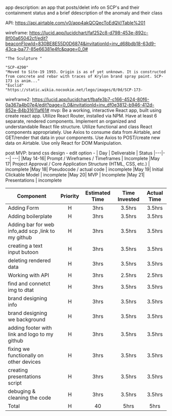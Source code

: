 app description: an app that posts/delet info on SCP's and their containment status and a brief ddescription of the anomaly and their class 

API: https://api.airtable.com/v0/app4akQCQecToEdQV/Table%201 

wireframe: https://lucid.app/lucidchart/faf252c8-d798-453e-892c-8f00a65042cf/edit?beaconFlowId=830BE8E55D0D6874&invitationId=inv_d68bdb18-63d9-43ca-ba77-85e66381e4fc&page=0_0#

``` "SCP-173"
"The Sculpture "

"SCP-4290"
"Moved to Site-19 1993. Origin is as of yet unknown. It is constructed from concrete and rebar with traces of Krylon brand spray paint. SCP-173 is anim..."
"Euclid"
"https://static.wikia.nocookie.net/lego/images/0/0d/SCP-173-
  ```
wireframe2:
https://lucid.app/lucidchart/fbafe3b7-c166-4524-80f6-0a367a4b07e4/edit?page=0_0&invitationId=inv_df0e3812-b946-412d-852e-84b31611af61#
mvp:
Be a working, interactive React app, built using create react app.
Utilize React Router, installed via NPM.
Have at least 6 separate, rendered components.
Implement an organized and understandable React file structure.
Utilize functional and class React components appropriately.
Use Axios to consume data from Airtable, and GET/render that data in your components.
Use Axios to POST/create new data on Airtable.
Use only React for DOM Manipulation.
 
post MVP:
brand css design - edit option -
|  Day | Deliverable | Status
|---|---| ---|
|May 14-16| Prompt / Wireframes / Timeframes | Incomplete
|May 17| Project Approval / Core Application Structure (HTML, CSS, etc.) | incomplete
|May 18| Pseudocode / actual code | incomplete
|May 19| Initial Clickable Model  | incomplete
|May 20| MVP | Incomplete
|May 21| Presentations | incomplete

| Component | Priority | Estimated Time | Time Invested | Actual Time |
| --- | :---: |  :---: | :---: | :---: |
| Adding Form | H | 3hrs| 3.5hrs | 3.5hrs |
| Adding boilerplate | H | 3hrs| 3.5hrs | 3.5hrs |
| Adding bar for web info,add scp ,link to my github | H | 3hrs| 3.5hrs | 3.5hrs |
| creating a text input butoon| H | 3hrs| 3.5hrs | 3.5hrs |
| deleting rendered data | H | 3hrs | 3.5hrs | 3.5hrs |
| Working with API | H | 3hrs| 2.5hrs | 2.5hrs |
| find and connetct img to dtat | H | 3hrs| 3.5hrs | 3.5hrs |
| brand designing info | H | 3hrs| 3.5hrs | 3.5hrs |
| brand designing we background | H | 3hrs| 3.5hrs | 3.5hrs |
| adding footer with link and logo to my github | H | 3hrs| 3.5hrs | 3.5hrs |
| fixing we functionally on other devices | H | 3hrs| 3.5hrs | 3.5hrs |
| creating presentations script | H | 3hrs| 3.5hrs | 3.5hrs |
| debuging & cleaning the code | H | 3hrs| 3.5hrs | 3.5hrs |
| Total | H | 40 | 5hrs | 5hrs |

